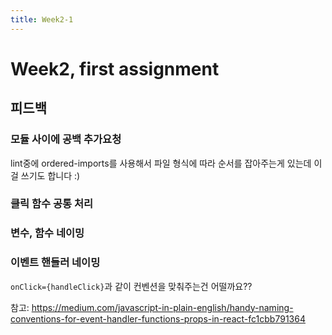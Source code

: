 ```yaml
---
title: Week2-1
---
```


# Week2, first assignment

## 피드백

### 모듈 사이에 공백 추가요청

lint중에 ordered-imports를 사용해서 파일 형식에 따라 순서를 잡아주는게 있는데 이걸 쓰기도 합니다 :)

### 클릭 함수 공통 처리

### 변수, 함수 네이밍

### 이벤트 핸들러 네이밍

`onClick={handleClick}`과 같이 컨벤션을 맞춰주는건 어떨까요??

참고: https://medium.com/javascript-in-plain-english/handy-naming-conventions-for-event-handler-functions-props-in-react-fc1cbb791364
